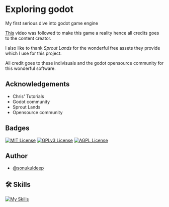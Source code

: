 
# Exploring godot

My first serious dive into godot game engine

[This](https://www.youtube.com/watch?v=Luf2Kr5s3BM) video was followed to make this game a reality hence all credits goes to the content creator.

I also like to thank *Sprout Lands* for the wonderful free assets they provide which I use for this project.

All credit goes to these indivisuals and the godot opensource community for this wonderful software. 
## Acknowledgements

 - Chris' Tutorials
 - Godot community
 - Sprout Lands
 - Opensource community

## Badges

[![MIT License](https://img.shields.io/badge/License-MIT-green.svg)](https://choosealicense.com/licenses/mit/) 
[![GPLv3 License](https://img.shields.io/badge/License-GPL%20v3-yellow.svg)](https://opensource.org/licenses/)
[![AGPL License](https://img.shields.io/badge/license-AGPL-blue.svg)](http://www.gnu.org/licenses/agpl-3.0)


## Author
- [@sonukuldeep](https://www.github.com/sonukuldeep)


## 🛠 Skills

[![My Skills](https://skillicons.dev/icons?i=js,ts,html,css,tailwind,sass,nodejs,react,vue,flask,rust,python,php,solidity,mongodb,mysql,prisma,figma,threejs,unity,godot)](https://github.com/sonukuldeep)